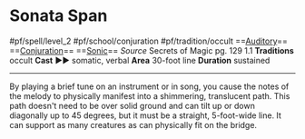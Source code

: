 # Sonata Span
#pf/spell/level_2 #pf/school/conjuration #pf/tradition/occult
==[Auditory](../../../Traits/Auditory.md)== ==[Conjuration](../../../Traits/Conjuration.md)== ==[Sonic](../../../Traits/Sonic.md)==
*Source* Secrets of Magic pg. 129 1.1
**Traditions** occult
**Cast** ►► somatic, verbal
**Area** 30-foot line
**Duration** sustained

---
By playing a brief tune on an instrument or in song, you cause the notes of the melody to physically manifest into a shimmering, translucent path. This path doesn't need to be over solid ground and can tilt up or down diagonally up to 45 degrees, but it must be a straight, 5-foot-wide line. It can support as many creatures as can physically fit on the bridge.